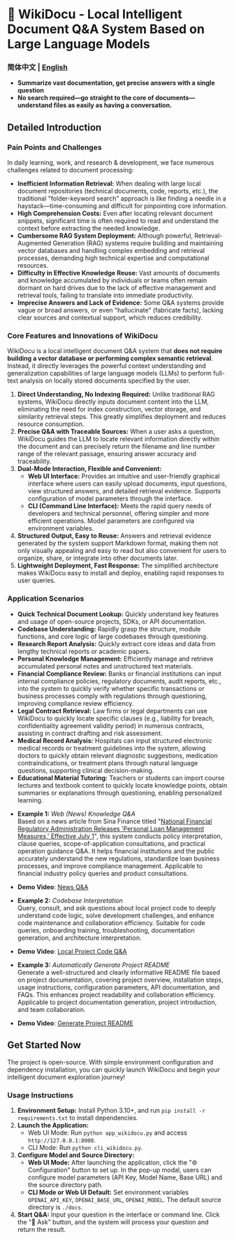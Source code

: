 # 📌 WikiDocu - Local Intelligent Document Q&A System Based on Large Language Models

### 简体中文 | [English](README.md)

*   **Summarize vast documentation, get precise answers with a single question**
*   **No search required—go straight to the core of documents—understand files as easily as having a conversation.**

## Detailed Introduction

### Pain Points and Challenges

In daily learning, work, and research & development, we face numerous challenges related to document processing:

*   **Inefficient Information Retrieval:** When dealing with large local document repositories (technical documents, code, reports, etc.), the traditional "folder-keyword search" approach is like finding a needle in a haystack—time-consuming and difficult for pinpointing core information.
*   **High Comprehension Costs:** Even after locating relevant document snippets, significant time is often required to read and understand the context before extracting the needed knowledge.
*   **Cumbersome RAG System Deployment:** Although powerful, Retrieval-Augmented Generation (RAG) systems require building and maintaining vector databases and handling complex embedding and retrieval processes, demanding high technical expertise and computational resources.
*   **Difficulty in Effective Knowledge Reuse:** Vast amounts of documents and knowledge accumulated by individuals or teams often remain dormant on hard drives due to the lack of effective management and retrieval tools, failing to translate into immediate productivity.
*   **Imprecise Answers and Lack of Evidence:** Some Q&A systems provide vague or broad answers, or even "hallucinate" (fabricate facts), lacking clear sources and contextual support, which reduces credibility.

### Core Features and Innovations of WikiDocu

WikiDocu is a local intelligent document Q&A system that **does not require building a vector database or performing complex semantic retrieval**. Instead, it directly leverages the powerful context understanding and generalization capabilities of large language models (LLMs) to perform full-text analysis on locally stored documents specified by the user.

1.  **Direct Understanding, No Indexing Required:** Unlike traditional RAG systems, WikiDocu directly inputs document content into the LLM, eliminating the need for index construction, vector storage, and similarity retrieval steps. This greatly simplifies deployment and reduces resource consumption.
2.  **Precise Q&A with Traceable Sources:** When a user asks a question, WikiDocu guides the LLM to locate relevant information directly within the document and can precisely return the filename and line number range of the relevant passage, ensuring answer accuracy and traceability.
3.  **Dual-Mode Interaction, Flexible and Convenient:**
    *   **Web UI Interface:** Provides an intuitive and user-friendly graphical interface where users can easily upload documents, input questions, view structured answers, and detailed retrieval evidence. Supports configuration of model parameters through the interface.
    *   **CLI (Command Line Interface):** Meets the rapid query needs of developers and technical personnel, offering simpler and more efficient operations. Model parameters are configured via environment variables.
4.  **Structured Output, Easy to Reuse:** Answers and retrieval evidence generated by the system support Markdown format, making them not only visually appealing and easy to read but also convenient for users to organize, share, or integrate into other documents later.
5.  **Lightweight Deployment, Fast Response:** The simplified architecture makes WikiDocu easy to install and deploy, enabling rapid responses to user queries.

### Application Scenarios

*   **Quick Technical Document Lookup:** Quickly understand key features and usage of open-source projects, SDKs, or API documentation.
*   **Codebase Understanding:** Rapidly grasp the structure, module functions, and core logic of large codebases through questioning.
*   **Research Report Analysis:** Quickly extract core ideas and data from lengthy technical reports or academic papers.
*   **Personal Knowledge Management:** Efficiently manage and retrieve accumulated personal notes and unstructured text materials.
*   **Financial Compliance Review:** Banks or financial institutions can input internal compliance policies, regulatory documents, audit reports, etc., into the system to quickly verify whether specific transactions or business processes comply with regulations through questioning, improving compliance review efficiency.
*   **Legal Contract Retrieval:** Law firms or legal departments can use WikiDocu to quickly locate specific clauses (e.g., liability for breach, confidentiality agreement validity period) in numerous contracts, assisting in contract drafting and risk assessment.
*   **Medical Record Analysis:** Hospitals can input structured electronic medical records or treatment guidelines into the system, allowing doctors to quickly obtain relevant diagnostic suggestions, medication contraindications, or treatment plans through natural language questions, supporting clinical decision-making.
*   **Educational Material Tutoring:** Teachers or students can import course lectures and textbook content to quickly locate knowledge points, obtain summaries or explanations through questioning, enabling personalized learning.

- **Example 1:** *Web (News) Knowledge Q&A*  
Based on a news article from Sina Finance titled "[National Financial Regulatory Administration Releases 'Personal Loan Management Measures,' Effective July 1](https://finance.sina.com.cn/wm/2024-02-03/doc-inaftiir0348604.shtml)", this system conducts policy interpretation, clause queries, scope-of-application consultations, and practical operation guidance Q&A. It helps financial institutions and the public accurately understand the new regulations, standardize loan business processes, and improve compliance management. Applicable to financial industry policy queries and product consultations.
[](./imgs/exp_1.png)

- **Demo Video**: [News Q&A](./imgs/finance.mp4)

- **Example 2:** *Codebase Interpretation*  
Query, consult, and ask questions about local project code to deeply understand code logic, solve development challenges, and enhance code maintenance and collaboration efficiency. Suitable for code queries, onboarding training, troubleshooting, documentation generation, and architecture interpretation.
[](./imgs/exp_2.png)

- **Demo Video**: [Local Project Code Q&A](./imgs/coder.mp4)

- **Example 3:** *Automatically Generate Project README*  
Generate a well-structured and clearly informative README file based on project documentation, covering project overview, installation steps, usage instructions, configuration parameters, API documentation, and FAQs. This enhances project readability and collaboration efficiency. Applicable to project documentation generation, project introduction, and team collaboration.
[](./imgs/exp_3.png)

- **Demo Video**: [Generate Project README](./imgs/generate_readme.mp4)

## Get Started Now

The project is open-source. With simple environment configuration and dependency installation, you can quickly launch WikiDocu and begin your intelligent document exploration journey!

### Usage Instructions

1.  **Environment Setup:** Install Python 3.10+, and run `pip install -r requirements.txt` to install dependencies.
2.  **Launch the Application:**
    *   Web UI Mode: Run `python app_wikidocu.py` and access `http://127.0.0.1:8000`.
    *   CLI Mode: Run `python cli_wikidocu.py`.
3.  **Configure Model and Source Directory:**
    *   **Web UI Mode:** After launching the application, click the "⚙️ Configuration" button to set up. In the pop-up modal, users can configure model parameters (API Key, Model Name, Base URL) and the source directory path.
    *   **CLI Mode or Web UI Default:** Set environment variables `OPENAI_API_KEY`, `OPENAI_BASE_URL`, `OPENAI_MODEL`. The default source directory is `./docs`.
4.  **Start Q&A:** Input your question in the interface or command line. Click the "🚀 Ask" button, and the system will process your question and return the result.
